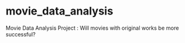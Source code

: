 # movie_data_analysis
Movie Data Analysis Project :  Will movies with original works be more successful?
